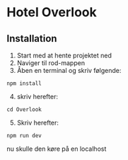 # Hotel Overlook


## Installation

1. Start med at hente projektet ned
2. Naviger til rod-mappen
3. Åben en terminal og skriv følgende:

```
npm install
```

4. skriv herefter:
```
cd Overlook
```

5. Skriv herefter:
```
npm run dev
```

nu skulle den køre på en localhost 
